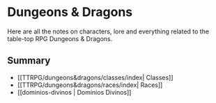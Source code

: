 # Dungeons & Dragons

Here are all the notes on characters, lore and everything related to the table-top RPG Dungeons & Dragons.

## Summary

- [[TTRPG/dungeons&dragons/classes/index| Classes]]
- [[TTRPG/dungeons&dragons/races/index| Races]]
- [[dominios-divinos | Domínios Divinos]]
